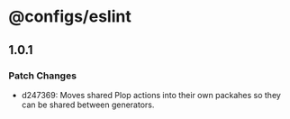 # @configs/eslint

## 1.0.1

### Patch Changes

- d247369: Moves shared Plop actions into their own packahes so they can be shared between generators.

